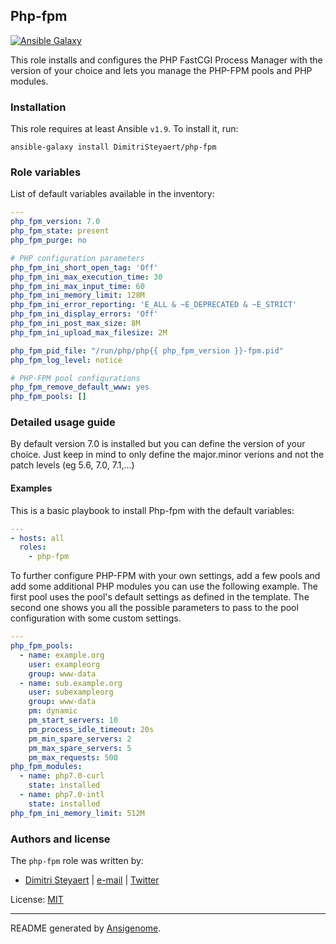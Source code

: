 ## Php-fpm

[![Ansible Galaxy](http://img.shields.io/badge/galaxy-DimitriSteyaert/php--fpm-660198.svg?style=flat)](https://galaxy.ansible.com/detail#/role/DimitriSteyaert)


This role installs and configures the PHP FastCGI Process Manager with the version of your choice and lets you manage the PHP-FPM pools and PHP modules.

### Installation

This role requires at least Ansible `v1.9`. To install it, run:

```Shell
ansible-galaxy install DimitriSteyaert/php-fpm
```

### Role variables

List of default variables available in the inventory:

```YAML
---
php_fpm_version: 7.0
php_fpm_state: present
php_fpm_purge: no

# PHP configuration parameters
php_fpm_ini_short_open_tag: 'Off'
php_fpm_ini_max_execution_time: 30
php_fpm_ini_max_input_time: 60
php_fpm_ini_memory_limit: 128M
php_fpm_ini_error_reporting: 'E_ALL & ~E_DEPRECATED & ~E_STRICT'
php_fpm_ini_display_errors: 'Off'
php_fpm_ini_post_max_size: 8M
php_fpm_ini_upload_max_filesize: 2M

php_fpm_pid_file: "/run/php/php{{ php_fpm_version }}-fpm.pid"
php_fpm_log_level: notice

# PHP-FPM pool configurations
php_fpm_remove_default_www: yes
php_fpm_pools: []
```


### Detailed usage guide

By default version 7.0 is installed but you can define the version of your choice. Just keep in mind to only define the major.minor verions and not the patch levels (eg 5.6, 7.0, 7.1,...)
#### Examples

This is a basic playbook to install Php-fpm with the default variables:

```YAML
---
- hosts: all
  roles:
    - php-fpm
```

To further configure PHP-FPM with your own settings, add a few pools and add some additional PHP modules you can use the following example. The first pool uses the pool's default settings as defined in the template. The second one shows you all the possible parameters to pass to the pool configuration with some custom settings.

```YAML
---
php_fpm_pools:
  - name: example.org
    user: exampleorg
    group: www-data
  - name: sub.example.org
    user: subexampleorg
    group: www-data
    pm: dynamic
    pm_start_servers: 10
    pm_process_idle_timeout: 20s
    pm_min_spare_servers: 2
    pm_max_spare_servers: 5
    pm_max_requests: 500
php_fpm_modules:
  - name: php7.0-curl
    state: installed
  - name: php7.0-intl
    state: installed
php_fpm_ini_memory_limit: 512M
```

### Authors and license

The `php-fpm` role was written by:

- [Dimitri Steyaert](https://www.steyaert.be) | [e-mail](mailto:dimitri@steyaert.be) | [Twitter](https://twitter.com/DimitriSteyaert)

License: [MIT](https://tldrlegal.com/license/mit-license)

***

README generated by [Ansigenome](https://github.com/nickjj/ansigenome/).
